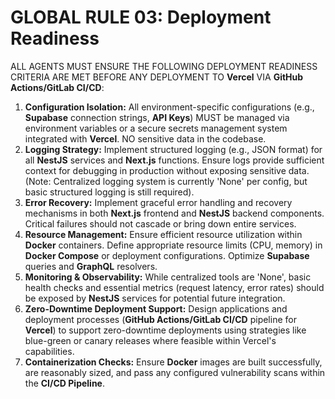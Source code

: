 # GLOBAL RULE 03: Deployment Readiness

ALL AGENTS MUST ENSURE THE FOLLOWING DEPLOYMENT READINESS CRITERIA ARE MET BEFORE ANY DEPLOYMENT TO **Vercel** VIA **GitHub Actions/GitLab CI/CD**:

1.  **Configuration Isolation:** All environment-specific configurations (e.g., **Supabase** connection strings, **API Keys**) MUST be managed via environment variables or a secure secrets management system integrated with **Vercel**. NO sensitive data in the codebase.
2.  **Logging Strategy:** Implement structured logging (e.g., JSON format) for all **NestJS** services and **Next.js** functions. Ensure logs provide sufficient context for debugging in production without exposing sensitive data. (Note: Centralized logging system is currently 'None' per config, but basic structured logging is still required).
3.  **Error Recovery:** Implement graceful error handling and recovery mechanisms in both **Next.js** frontend and **NestJS** backend components. Critical failures should not cascade or bring down entire services.
4.  **Resource Management:** Ensure efficient resource utilization within **Docker** containers. Define appropriate resource limits (CPU, memory) in **Docker Compose** or deployment configurations. Optimize **Supabase** queries and **GraphQL** resolvers.
5.  **Monitoring & Observability:** While centralized tools are 'None', basic health checks and essential metrics (request latency, error rates) should be exposed by **NestJS** services for potential future integration.
6.  **Zero-Downtime Deployment Support:** Design applications and deployment processes (**GitHub Actions/GitLab CI/CD** pipeline for **Vercel**) to support zero-downtime deployments using strategies like blue-green or canary releases where feasible within Vercel's capabilities.
7.  **Containerization Checks:** Ensure **Docker** images are built successfully, are reasonably sized, and pass any configured vulnerability scans within the **CI/CD Pipeline**.